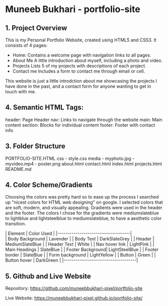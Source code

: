 # Muneeb Bukhari - portfolio-site

## 1. Project Overview
This is my Personal Portfolio Website, created using HTML5 and CSS3.
It consists of 4 pages:
- Home:
    Contains a welcome page with navigation links to all pages.
- About Me
    A little introduction about myself, including a photo and video.
- Projects
    Lists 5 of my projects with descriptions of each project.
- Contact me
    Includes a form to contact me through email or cell.

This website is just a little introdction about me showcasing the projects I have done in the past, and a contact form for anyone wanting to get in touch with me.


## 4. Semantic HTML Tags:
header: Page Header
nav: Links to navigate through the website
main: Main content
section: Blocks for individual content
footer: Footer with contact info


## 3. Folder Structure

PORTFOLIO-SITE.HTML
    css
    - style.css
    media
    - myphoto.jpg
    - myvideo.mp4
    - poster.png
    about.html
    contact.html
    index.html
    projects.html
    README.md


## 4. Color Scheme/Gradients
Choosing the colors was pretty hard so to ease up the process I searched up "nicest colors for HTML web designing" on google. I selected colors that are soft, modern, and visually appealing. Gradients were used in the header and the footer. The colors I chose for the gradients were mediumslateblue to lightblue and lightsteelblue to mediumslateblue, to have a aesthetic color transition.

| Element          | Color Used      |
|------------------------------------|      
| Body Background  | Lavender        |
| Body Text        | DarkSlateGrey   |
| Header           | MediumSlateBlue |
| Header Text      | White           |
| Nav hover link   | LightPink       |
| Main Headings    | SlateBlue       |
| Footer Background| LightSteelBlue  |
| Footer border    | SlateBlue       |
| Form background  | LightYellow     |
| Button           | Green           |
| Button hover     | DarkGreen       |
|------------------------------------|

## 5. Github and Live Website
Repository: 
https://github.com/muneebbukhari-pixel/portfolio-site

Live Website: 
https://muneebbukhari-pixel.github.io/portfolio-site/ 


